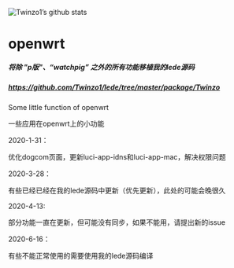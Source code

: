 ![Twinzo1’s github stats](https://github-readme-stats.vercel.app/api?username=Twinzo1&show_icons=true&theme=merko)

# openwrt
##### 将除 "p版"、“watchpig” 之外的所有功能移植我的lede源码
##### https://github.com/Twinzo1/lede/tree/master/package/Twinzo
Some little function of openwrt

一些应用在openwrt上的小功能

2020-1-31：

优化dogcom页面，更新luci-app-idns和luci-app-mac，解决权限问题

2020-3-28：

有些已经已经在我的lede源码中更新（优先更新），此处的可能会晚很久

2020-4-13:

部分功能一直在更新，但可能没有同步，如果不能用，请提出新的issue

2020-6-16：

有些不能正常使用的需要使用我的lede源码编译
